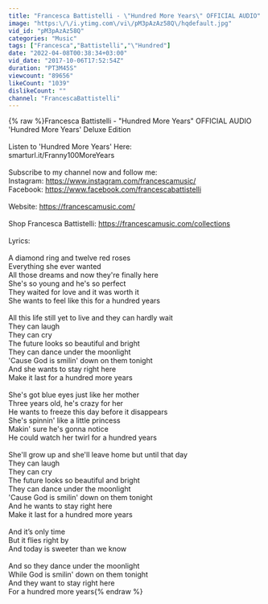 ```yaml
---
title: "Francesca Battistelli - \"Hundred More Years\" OFFICIAL AUDIO"
image: "https:\/\/i.ytimg.com\/vi\/pM3pAzAz58Q\/hqdefault.jpg"
vid_id: "pM3pAzAz58Q"
categories: "Music"
tags: ["Francesca","Battistelli","\"Hundred"]
date: "2022-04-08T00:38:34+03:00"
vid_date: "2017-10-06T17:52:54Z"
duration: "PT3M45S"
viewcount: "89656"
likeCount: "1039"
dislikeCount: ""
channel: "FrancescaBattistelli"
---
```

{% raw %}Francesca Battistelli - &quot;Hundred More Years&quot; OFFICIAL AUDIO<br />'Hundred More Years' Deluxe Edition<br /><br />Listen to 'Hundred More Years' Here:<br />smarturl.it/Franny100MoreYears<br /><br />Subscribe to my channel now and follow me:<br />Instagram: <a rel="nofollow" target="blank" href="https://www.instagram.com/francescamusic/">https://www.instagram.com/francescamusic/</a><br />Facebook: <a rel="nofollow" target="blank" href="https://www.facebook.com/francescabattistelli">https://www.facebook.com/francescabattistelli</a><br /><br />Website: <a rel="nofollow" target="blank" href="https://francescamusic.com/">https://francescamusic.com/</a><br /><br />Shop Francesca Battistelli: <a rel="nofollow" target="blank" href="https://francescamusic.com/collections">https://francescamusic.com/collections</a><br /><br />Lyrics:<br /><br />A diamond ring and twelve red roses <br />Everything she ever wanted <br />All those dreams and now they're finally here <br />She's so young and he's so perfect <br />They waited for love and it was worth it <br />She wants to feel like this for a hundred years <br /><br />All this life still yet to live and they can hardly wait <br />They can laugh <br />They can cry <br />The future looks so beautiful and bright <br />They can dance under the moonlight <br />'Cause God is smilin' down on them tonight <br />And she wants to stay right here <br />Make it last for a hundred more years <br /><br />She's got blue eyes just like her mother <br />Three years old, he's crazy for her <br />He wants to freeze this day before it disappears <br />She's spinnin' like a little princess <br />Makin' sure he's gonna notice <br />He could watch her twirl for a hundred years <br /><br />She'll grow up and she'll leave home but until that day <br />They can laugh <br />They can cry <br />The future looks so beautiful and bright <br />They can dance under the moonlight <br />'Cause God is smilin' down on them tonight <br />And he wants to stay right here <br />Make it last for a hundred more years <br /><br />And it’s only time <br />But it flies right by <br />And today is sweeter than we know <br /><br />And so they dance under the moonlight <br />While God is smilin' down on them tonight <br />And they want to stay right here <br />For a hundred more years{% endraw %}
